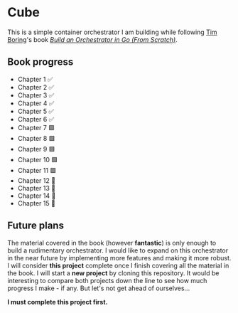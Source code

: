 # Cube
This is a simple container orchestrator I am building while following [Tim Boring](https://github.com/timboring)'s book [_Build an Orchestrator in Go (From Scratch)_](https://www.manning.com/books/build-an-orchestrator-in-go-from-scratch?new=true&experiment=B).

## Book progress
- Chapter 1 ✅
- Chapter 2 ✅
- Chapter 3 ✅
- Chapter 4 ✅
- Chapter 5 ✅
- Chapter 6 ✅
- Chapter 7 🟩
- Chapter 8 🟩
- Chapter 9 🟩
- Chapter 10 🟩
- Chapter 11 🟩
- Chapter 12 🚧
- Chapter 13 🚧
- Chapter 14 🚧
- Chapter 15 🚧

## Future plans
The material covered in the book (however **fantastic**) is only enough to build a rudimentary orchestrator. I would like to expand on this orchestrator in the near future by implementing more features and making it more robust. I will consider **this project** complete once I finish covering all the material in the book. I will start a **new project** by cloning this repository. It would be interesting to compare both projects down the line to see how much progress I make - if any. But let's not get ahead of ourselves... 

**I must complete this project first.**
